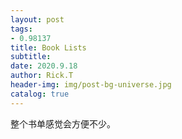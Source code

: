 ```yaml
---
layout: post
tags: 
- 0.98137
title: Book Lists
subtitle: 
date: 2020.9.18
author: Rick.T
header-img: img/post-bg-universe.jpg
catalog: true
---
```


整个书单感觉会方便不少。
